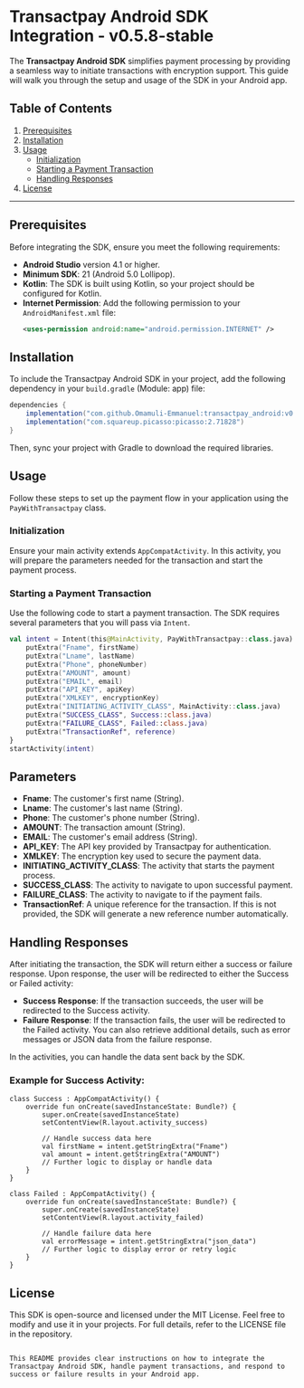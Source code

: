 # Transactpay Android SDK Integration - v0.5.8-stable

The **Transactpay Android SDK** simplifies payment processing by providing a seamless way to initiate transactions with encryption support. This guide will walk you through the setup and usage of the SDK in your Android app.

## Table of Contents

1. [Prerequisites](#prerequisites)
2. [Installation](#installation)
3. [Usage](#usage)
   - [Initialization](#initialization)
   - [Starting a Payment Transaction](#starting-a-payment-transaction)
   - [Handling Responses](#handling-responses)
4. [License](#license)

---

## Prerequisites

Before integrating the SDK, ensure you meet the following requirements:

- **Android Studio** version 4.1 or higher.
- **Minimum SDK**: 21 (Android 5.0 Lollipop).
- **Kotlin**: The SDK is built using Kotlin, so your project should be configured for Kotlin.
- **Internet Permission**: Add the following permission to your `AndroidManifest.xml` file:
    ```xml
    <uses-permission android:name="android.permission.INTERNET" />
    ```

## Installation

To include the Transactpay Android SDK in your project, add the following dependency in your `build.gradle` (Module: app) file:

```gradle
dependencies {
    implementation("com.github.Omamuli-Emmanuel:transactpay_android:v0.6.0-stable-beta")
    implementation("com.squareup.picasso:picasso:2.71828")
}
```

Then, sync your project with Gradle to download the required libraries.

## Usage

Follow these steps to set up the payment flow in your application using the `PayWithTransactpay` class.

### Initialization

Ensure your main activity extends `AppCompatActivity`. In this activity, you will prepare the parameters needed for the transaction and start the payment process.

### Starting a Payment Transaction

Use the following code to start a payment transaction. The SDK requires several parameters that you will pass via `Intent`.

```kotlin
val intent = Intent(this@MainActivity, PayWithTransactpay::class.java).apply {
    putExtra("Fname", firstName)
    putExtra("Lname", lastName)
    putExtra("Phone", phoneNumber)
    putExtra("AMOUNT", amount)
    putExtra("EMAIL", email)
    putExtra("API_KEY", apiKey)
    putExtra("XMLKEY", encryptionKey)
    putExtra("INITIATING_ACTIVITY_CLASS", MainActivity::class.java)
    putExtra("SUCCESS_CLASS", Success::class.java)
    putExtra("FAILURE_CLASS", Failed::class.java)
    putExtra("TransactionRef", reference)
}
startActivity(intent)
```
## Parameters

- **Fname**: The customer's first name (String).
- **Lname**: The customer's last name (String).
- **Phone**: The customer's phone number (String).
- **AMOUNT**: The transaction amount (String).
- **EMAIL**: The customer's email address (String).
- **API_KEY**: The API key provided by Transactpay for authentication.
- **XMLKEY**: The encryption key used to secure the payment data.
- **INITIATING_ACTIVITY_CLASS**: The activity that starts the payment process.
- **SUCCESS_CLASS**: The activity to navigate to upon successful payment.
- **FAILURE_CLASS**: The activity to navigate to if the payment fails.
- **TransactionRef**: A unique reference for the transaction. If this is not provided, the SDK will generate a new reference number automatically.

## Handling Responses

After initiating the transaction, the SDK will return either a success or failure response. Upon response, the user will be redirected to either the Success or Failed activity:

- **Success Response**: If the transaction succeeds, the user will be redirected to the Success activity.
- **Failure Response**: If the transaction fails, the user will be redirected to the Failed activity. You can also retrieve additional details, such as error messages or JSON data from the failure response.

In the activities, you can handle the data sent back by the SDK.

### Example for Success Activity:


```
class Success : AppCompatActivity() {
    override fun onCreate(savedInstanceState: Bundle?) {
        super.onCreate(savedInstanceState)
        setContentView(R.layout.activity_success)

        // Handle success data here
        val firstName = intent.getStringExtra("Fname")
        val amount = intent.getStringExtra("AMOUNT")
        // Further logic to display or handle data
    }
}
```
```
class Failed : AppCompatActivity() {
    override fun onCreate(savedInstanceState: Bundle?) {
        super.onCreate(savedInstanceState)
        setContentView(R.layout.activity_failed)

        // Handle failure data here
        val errorMessage = intent.getStringExtra("json_data")
        // Further logic to display error or retry logic
    }
}
```
## License

This SDK is open-source and licensed under the MIT License. Feel free to modify and use it in your projects. For full details, refer to the LICENSE file in the repository.

```

This README provides clear instructions on how to integrate the Transactpay Android SDK, handle payment transactions, and respond to success or failure results in your Android app.
```
